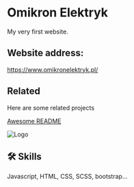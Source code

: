 
# Omikron Elektryk

My very first website.



## Website address:

https://www.omikronelektryk.pl/


## Related

Here are some related projects

[Awesome README](https://github.com/matiassingers/awesome-readme)


![Logo](https://www.omikronelektryk.pl/img/electric-4198293_1920.jpg)


## 🛠 Skills
Javascript, HTML, CSS, SCSS, bootstrap...

